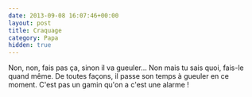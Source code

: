 ```yaml
---
date: 2013-09-08 16:07:46+00:00
layout: post
title: Craquage
category: Papa
hidden: true
---
```


  Non, non, fais pas ça, sinon il va gueuler... Non mais tu sais quoi, fais-le quand même. De toutes façons, il passe son temps à gueuler en ce moment. C'est pas un gamin qu'on a c'est une alarme !

